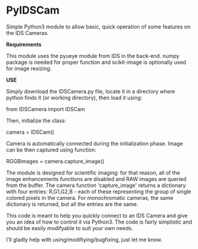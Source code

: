 # PyIDSCam
Simple Python3 module to allow basic, quick operation of some features on the IDS Cameras.

**Requirements**

This module uses the pyueye module from IDS in the back-end. numpy package is needed for proper function and scikit-image is optionally used for image resizing.

**USE**

Simply download the IDSCamera.py file, locate it in a directory where python finds it (or working directory), then load it using:

   from IDSCamera import IDSCam

Then, initialize the class:

   camera = IDSCam()

Camera is automatically connected during the initialization phase. Image can be then captured using function:

   RGGBimages = camera.capture_image()

The module is designed for scientific imaging: for that reason, all of the image enhancements functions are disabled and RAW images are queried from the buffer. The camera function 'capture_image' returns a dictionary with four entries: R,G1,G2,B - each of these representing the group of single colored pixels in the camera. For monochromatic cameras, the same dictionary is returned, but all the entries are the same.

This code is meant to help you quickly connect to an IDS Camera and give you an idea of how to control it via Python3. The code is fairly simplistic and should be easily modifyable to suit your own needs.

I'll gladly help with using/modifiying/bugfixing, just let me know.